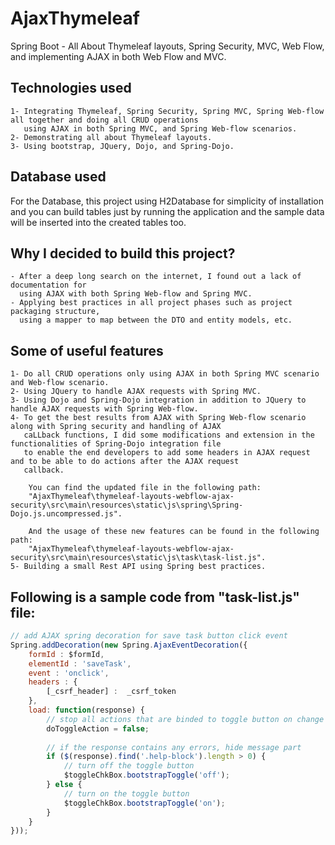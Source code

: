 # AjaxThymeleaf
Spring Boot - All About Thymeleaf layouts, Spring Security, MVC, Web Flow, and implementing AJAX in both Web Flow and MVC.

## Technologies used
	1- Integrating Thymeleaf, Spring Security, Spring MVC, Spring Web-flow all together and doing all CRUD operations 
	   using AJAX in both Spring MVC, and Spring Web-flow scenarios.
	2- Demonstrating all about Thymeleaf layouts. 
	3- Using bootstrap, JQuery, Dojo, and Spring-Dojo. 

## Database used
For the Database, this project using H2Database for simplicity of installation and you can build tables just by running the application and the sample data will be inserted into the created tables too.

## Why I decided to build this project?
	- After a deep long search on the internet, I found out a lack of documentation for 
	  using AJAX with both Spring Web-flow and Spring MVC.	
	- Applying best practices in all project phases such as project packaging structure, 
	  using a mapper to map between the DTO and entity models, etc. 

## Some of useful features
	1- Do all CRUD operations only using AJAX in both Spring MVC scenario and Web-flow scenario. 
	2- Using JQuery to handle AJAX requests with Spring MVC.
	3- Using Dojo and Spring-Dojo integration in addition to JQuery to handle AJAX requests with Spring Web-flow. 
	4- To get the best results from AJAX with Spring Web-flow scenario along with Spring security and handling of AJAX 
	   caLLback functions, I did some modifications and extension in the functionalities of Spring-Dojo integration file 
	   to enable the end developers to add some headers in AJAX request and to be able to do actions after the AJAX request 
	   callback. 
	
		You can find the updated file in the following path:
		"AjaxThymeleaf\thymeleaf-layouts-webflow-ajax-security\src\main\resources\static\js\spring\Spring-Dojo.js.uncompressed.js".
		
		And the usage of these new features can be found in the following path:
		"AjaxThymeleaf\thymeleaf-layouts-webflow-ajax-security\src\main\resources\static\js\task\task-list.js".
	5- Building a small Rest API using Spring best practices.

## Following is a sample code from "task-list.js" file:		
```javascript
// add AJAX spring decoration for save task button click event
Spring.addDecoration(new Spring.AjaxEventDecoration({
	formId : $formId,
	elementId : 'saveTask',
	event : 'onclick',
	headers : {
		[_csrf_header] :  _csrf_token
	},
	load: function(response) {
		// stop all actions that are binded to toggle button on change event 
		doToggleAction = false;
		
		// if the response contains any errors, hide message part
		if ($(response).find('.help-block').length > 0) {
			// turn off the toggle button
			$toggleChkBox.bootstrapToggle('off');
		} else {	
			// turn on the toggle button
			$toggleChkBox.bootstrapToggle('on');				
		}
	}
}));
```		
	
